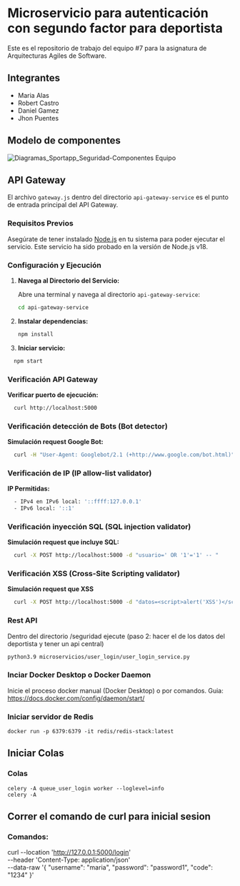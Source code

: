 # Microservicio para autenticación con segundo factor para deportista
Este es el repositorio de trabajo del equipo #7 para la asignatura de Arquitecturas Agiles de Software.

## Integrantes
- Maria Alas
- Robert Castro
- Daniel Gamez
- Jhon Puentes

## Modelo de componentes
![Diagramas_Sportapp_Seguridad-Componentes Equipo](https://github.com/mar-alas/CompumundoHipermegared-Equipo7/assets/142275813/7bdf83f3-02cd-4797-a91a-a58af4570679)



## API Gateway

El archivo `gateway.js` dentro del directorio `api-gateway-service` es el punto de entrada principal del API Gateway.

### Requisitos Previos

Asegúrate de tener instalado [Node.js](https://nodejs.org/) en tu sistema para poder ejecutar el servicio. Este servicio ha sido probado en la versión de Node.js v18.

### Configuración y Ejecución

1. **Navega al Directorio del Servicio:**

   Abre una terminal y navega al directorio `api-gateway-service`:

   ```bash
   cd api-gateway-service
   ```

2. **Instalar dependencias:**

   ```bash
   npm install
   ```

3. **Iniciar servicio:**
  ```bash
    npm start
  ```

### Verificación API Gateway

**Verificar puerto de ejecución:**
  ```bash
    curl http://localhost:5000
  ```

### Verificación detección de Bots (Bot detector)

**Simulación request Google Bot:**
  ```bash
    curl -H "User-Agent: Googlebot/2.1 (+http://www.google.com/bot.html)" http://localhost:5000
  ```

### Verificación de IP (IP allow-list validator)

**IP Permitidas:**
  ```bash
    - IPv4 en IPv6 local: '::ffff:127.0.0.1'
    - IPv6 local: '::1'
  ```

### Verificación inyección SQL (SQL injection validator)

**Simulación request que incluye SQL:**
  ```bash
    curl -X POST http://localhost:5000 -d "usuario=' OR '1'='1' -- "
  ```

### Verificación XSS (Cross-Site Scripting validator)

**Simulación request que XSS**
  ```bash
    curl -X POST http://localhost:5000 -d "datos=<script>alert('XSS')</script>"
  ```




### Rest API
Dentro del directorio /seguridad ejecute (paso 2: hacer el de los datos del deportista y tener un api central)
```bash
python3.9 microservicios/user_login/user_login_service.py
```

### Inciar Docker Desktop o Docker Daemon
Inicie el proceso docker manual (Docker Desktop) o por comandos.
Guia: https://docs.docker.com/config/daemon/start/

### Iniciar servidor de Redis
```
docker run -p 6379:6379 -it redis/redis-stack:latest
```

## Iniciar Colas

### Colas 

```
celery -A queue_user_login worker --loglevel=info
celery -A 
```

## Correr el comando de curl para inicial sesion

### Comandos: 
curl --location 'http://127.0.0.1:5000/login' \
--header 'Content-Type: application/json' \
--data-raw '{
    "username": "maria",
    "password": "password1",
    "code": "1234"
}'